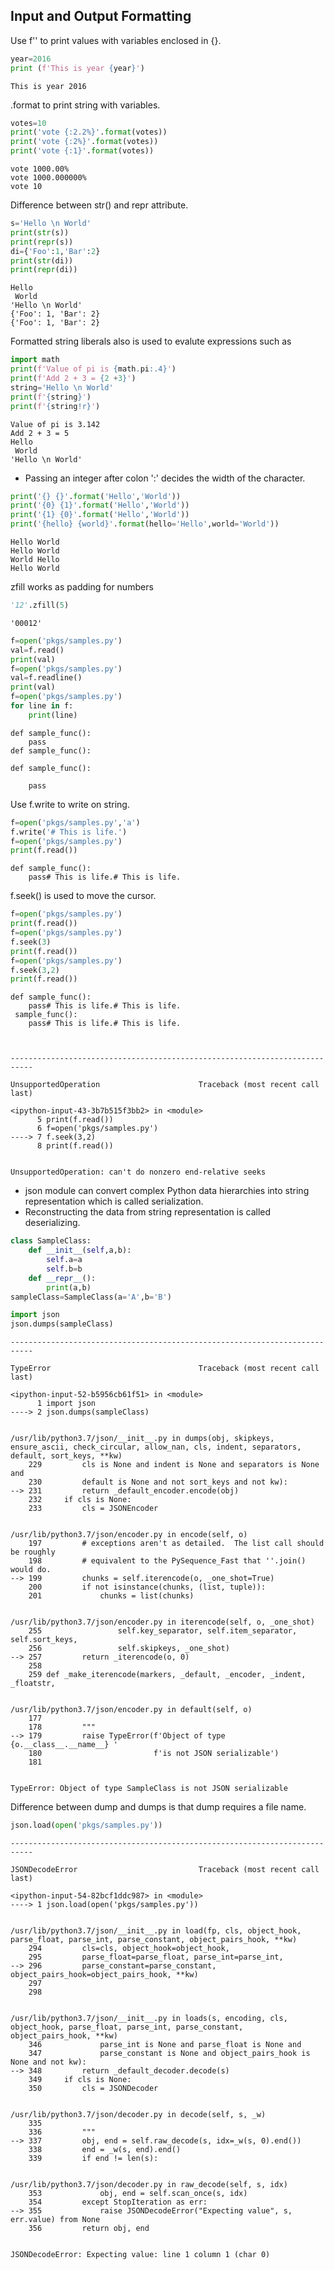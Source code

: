 ## Input and Output Formatting

Use f'' to print values with variables enclosed in {}. 


```python
year=2016
print (f'This is year {year}')
```

    This is year 2016


.format to print string with variables. 


```python
votes=10
print('vote {:2.2%}'.format(votes))
print('vote {:2%}'.format(votes))
print('vote {:1}'.format(votes))
```

    vote 1000.00%
    vote 1000.000000%
    vote 10


Difference between str() and repr attribute.


```python
s='Hello \n World'
print(str(s))
print(repr(s))
di={'Foo':1,'Bar':2}
print(str(di))
print(repr(di))
```

    Hello 
     World
    'Hello \n World'
    {'Foo': 1, 'Bar': 2}
    {'Foo': 1, 'Bar': 2}


Formatted string liberals also is used to evalute expressions such as 


```python
import math
print(f'Value of pi is {math.pi:.4}')
print(f'Add 2 + 3 = {2 +3}')
string='Hello \n World'
print(f'{string}')
print(f'{string!r}')
```

    Value of pi is 3.142
    Add 2 + 3 = 5
    Hello 
     World
    'Hello \n World'


* Passing an integer after colon ':' decides the width of the character. 


```python
print('{} {}'.format('Hello','World'))
print('{0} {1}'.format('Hello','World'))
print('{1} {0}'.format('Hello','World'))
print('{hello} {world}'.format(hello='Hello',world='World'))
```

    Hello World
    Hello World
    World Hello
    Hello World


zfill works as padding for numbers


```python
'12'.zfill(5)
```




    '00012'




```python
f=open('pkgs/samples.py')
val=f.read()
print(val)
f=open('pkgs/samples.py')
val=f.readline()
print(val)
f=open('pkgs/samples.py')
for line in f:
    print(line)
```

    def sample_func():
        pass
    def sample_func():
    
    def sample_func():
    
        pass


Use f.write to write on string.


```python
f=open('pkgs/samples.py','a')
f.write('# This is life.')
f=open('pkgs/samples.py')
print(f.read())
```

    def sample_func():
        pass# This is life.# This is life.


f.seek() is used to move the cursor.


```python
f=open('pkgs/samples.py')
print(f.read())
f=open('pkgs/samples.py')
f.seek(3)
print(f.read())
f=open('pkgs/samples.py')
f.seek(3,2)
print(f.read())
```

    def sample_func():
        pass# This is life.# This is life.
     sample_func():
        pass# This is life.# This is life.



    ---------------------------------------------------------------------------

    UnsupportedOperation                      Traceback (most recent call last)

    <ipython-input-43-3b7b515f3bb2> in <module>
          5 print(f.read())
          6 f=open('pkgs/samples.py')
    ----> 7 f.seek(3,2)
          8 print(f.read())


    UnsupportedOperation: can't do nonzero end-relative seeks


* json module can convert complex Python data hierarchies into string representation which is called serialization. 
* Reconstructing the data from string representation is called deserializing. 


```python
class SampleClass:
    def __init__(self,a,b):
        self.a=a
        self.b=b
    def __repr__():
        print(a,b)
sampleClass=SampleClass(a='A',b='B')
```


```python
import json
json.dumps(sampleClass)
```


    ---------------------------------------------------------------------------

    TypeError                                 Traceback (most recent call last)

    <ipython-input-52-b5956cb61f51> in <module>
          1 import json
    ----> 2 json.dumps(sampleClass)
    

    /usr/lib/python3.7/json/__init__.py in dumps(obj, skipkeys, ensure_ascii, check_circular, allow_nan, cls, indent, separators, default, sort_keys, **kw)
        229         cls is None and indent is None and separators is None and
        230         default is None and not sort_keys and not kw):
    --> 231         return _default_encoder.encode(obj)
        232     if cls is None:
        233         cls = JSONEncoder


    /usr/lib/python3.7/json/encoder.py in encode(self, o)
        197         # exceptions aren't as detailed.  The list call should be roughly
        198         # equivalent to the PySequence_Fast that ''.join() would do.
    --> 199         chunks = self.iterencode(o, _one_shot=True)
        200         if not isinstance(chunks, (list, tuple)):
        201             chunks = list(chunks)


    /usr/lib/python3.7/json/encoder.py in iterencode(self, o, _one_shot)
        255                 self.key_separator, self.item_separator, self.sort_keys,
        256                 self.skipkeys, _one_shot)
    --> 257         return _iterencode(o, 0)
        258 
        259 def _make_iterencode(markers, _default, _encoder, _indent, _floatstr,


    /usr/lib/python3.7/json/encoder.py in default(self, o)
        177 
        178         """
    --> 179         raise TypeError(f'Object of type {o.__class__.__name__} '
        180                         f'is not JSON serializable')
        181 


    TypeError: Object of type SampleClass is not JSON serializable


Difference between dump and dumps is that dump requires a file name. 


```python
json.load(open('pkgs/samples.py'))
```


    ---------------------------------------------------------------------------

    JSONDecodeError                           Traceback (most recent call last)

    <ipython-input-54-82bcf1ddc987> in <module>
    ----> 1 json.load(open('pkgs/samples.py'))
    

    /usr/lib/python3.7/json/__init__.py in load(fp, cls, object_hook, parse_float, parse_int, parse_constant, object_pairs_hook, **kw)
        294         cls=cls, object_hook=object_hook,
        295         parse_float=parse_float, parse_int=parse_int,
    --> 296         parse_constant=parse_constant, object_pairs_hook=object_pairs_hook, **kw)
        297 
        298 


    /usr/lib/python3.7/json/__init__.py in loads(s, encoding, cls, object_hook, parse_float, parse_int, parse_constant, object_pairs_hook, **kw)
        346             parse_int is None and parse_float is None and
        347             parse_constant is None and object_pairs_hook is None and not kw):
    --> 348         return _default_decoder.decode(s)
        349     if cls is None:
        350         cls = JSONDecoder


    /usr/lib/python3.7/json/decoder.py in decode(self, s, _w)
        335 
        336         """
    --> 337         obj, end = self.raw_decode(s, idx=_w(s, 0).end())
        338         end = _w(s, end).end()
        339         if end != len(s):


    /usr/lib/python3.7/json/decoder.py in raw_decode(self, s, idx)
        353             obj, end = self.scan_once(s, idx)
        354         except StopIteration as err:
    --> 355             raise JSONDecodeError("Expecting value", s, err.value) from None
        356         return obj, end


    JSONDecodeError: Expecting value: line 1 column 1 (char 0)



```python

```
